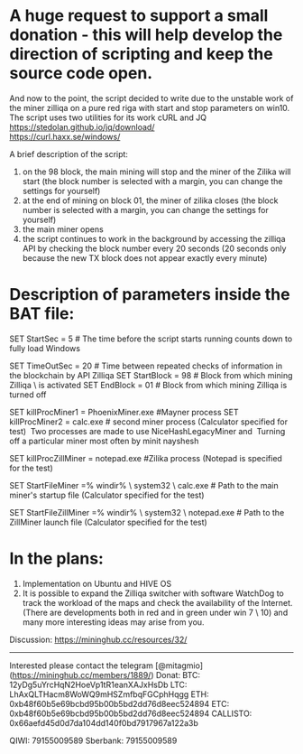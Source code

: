 # A huge request to support a small donation - this will help develop the direction of scripting and keep the source code open.

And now to the point, the script decided to write due to the unstable work of the miner zilliqa on a pure red riga with start and stop parameters on win10. \
The script uses two utilities for its work cURL and JQ \
<https://stedolan.github.io/jq/download/> \
<https://curl.haxx.se/windows/>

A brief description of the script:
1) on the 98 block, the main mining will stop and the miner of the Zilika will start (the block number is selected with a margin, you can change the settings for yourself) 
2) at the end of mining on block 01, the miner of zilika closes (the block number is selected with a margin, you can change the settings for yourself) 
3) the main miner opens
4) the script continues to work in the background by accessing the zilliqa API by checking the block number every 20 seconds (20 seconds only because the new TX block does not appear exactly every minute)

# Description of parameters inside the BAT file:
SET StartSec = 5 # The time before the script starts running counts down to fully load Windows

SET TimeOutSec = 20 # Time between repeated checks of information in the blockchain by API Zilliqa
SET StartBlock = 98 # Block from which mining Zilliqa \ is activated
SET EndBlock = 01 # Block from which mining Zilliqa is turned off

SET killProcMiner1 = PhoenixMiner.exe #Mayner process 
SET killProcMiner2 = calc.exe # second miner process (Calculator specified for test) 
 Two processes are made to use NiceHashLegaсyMiner and 
 Turning off a particular miner most often by minit nayshesh

SET killProcZillMiner = notepad.exe #Zilika process (Notepad is specified for the test)

SET StartFileMiner =% windir% \ system32 \ calc.exe # Path to the main miner's startup file (Calculator specified for the test)

SET StartFileZillMiner =% windir% \ system32 \ notepad.exe # Path to the ZillMiner launch file (Calculator specified for the test)

# In the plans:
1) Implementation on Ubuntu and HIVE OS 
2) It is possible to expand the Zilliqa switcher with software WatchDog to track the workload of the maps and check the availability of the Internet. 
(There are developments both in red and in green under win 7 \ 10) 
and many more interesting ideas may arise from you.

Discussion: <https://mininghub.cc/resources/32/>

-------------------------------------------------- ------------ 
Interested please contact the telegram [@mitagmio] (https://mininghub.cc/members/1889/) 
Donat:
BTC: 12yDg5uYrcHqN2HoeVp1tR1eanXAJxHsDb 
LTC: LhAxQLTHacm8WoWQ9mHSZmfbqFGCphHqgg 
ETH: 0xb48f60b5e69bcbd95b00b5bd2dd76d8eec524894 
ETC: 0xb48f60b5e69bcbd95b00b5bd2dd76d8eec524894 
CALLISTO: 0x66aefd45d0d7da104dd140f0bd7917967a122a3b

QIWI: 79155009589 
Sberbank: 79155009589
